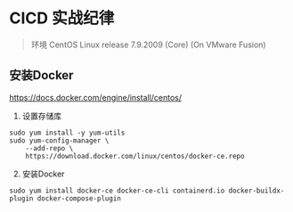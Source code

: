 # CICD 实战纪律

> 环境
> CentOS Linux release 7.9.2009 (Core) (On VMware Fusion)

## 安装Docker
https://docs.docker.com/engine/install/centos/

1. 设置存储库
```shell
sudo yum install -y yum-utils
sudo yum-config-manager \
    --add-repo \
    https://download.docker.com/linux/centos/docker-ce.repo
```

2. 安装Docker
```shell
sudo yum install docker-ce docker-ce-cli containerd.io docker-buildx-plugin docker-compose-plugin
```
